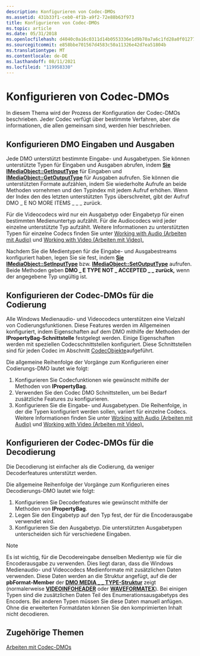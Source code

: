 ```yaml
---
description: Konfigurieren von Codec-DMOs
ms.assetid: 431b33f1-ceb0-4f1b-a9f2-72e88b63f973
title: Konfigurieren von Codec-DMOs
ms.topic: article
ms.date: 05/31/2018
ms.openlocfilehash: d4040c0a16c0311d14b0553336e1d9b70a7a6c1fd28a0f01277c955eea55ec7f
ms.sourcegitcommit: e858bbe701567d4583c50a11326e42d7ea51804b
ms.translationtype: MT
ms.contentlocale: de-DE
ms.lasthandoff: 08/11/2021
ms.locfileid: "119958330"
---
```

# <a name="configuring-codec-dmos"></a>Konfigurieren von Codec-DMOs

In diesem Thema wird der Prozess der Konfiguration der Codec-DMOs beschrieben. Jeder Codec verfügt über bestimmte Verfahren, aber die informationen, die allen gemeinsam sind, werden hier beschrieben.

## <a name="configuring-dmo-inputs-and-outputs"></a>Konfigurieren DMO Eingaben und Ausgaben

Jede DMO unterstützt bestimmte Eingabe- und Ausgabetypen. Sie können unterstützte Typen für Eingaben und Ausgaben abrufen, indem [**Sie IMediaObject::GetInputType**](/previous-versions/windows/desktop/api/mediaobj/nf-mediaobj-imediaobject-getinputtype) für Eingaben und [**IMediaObject::GetOutputType**](/previous-versions/windows/desktop/api/mediaobj/nf-mediaobj-imediaobject-getoutputtype) für Ausgaben aufrufen. Sie können die unterstützten Formate aufzählen, indem Sie wiederholte Aufrufe an beide Methoden vornehmen und den Typindex mit jedem Aufruf erhöhen. Wenn der Index den des letzten unterstützten Typs überschreitet, gibt der Aufruf DMO \_ E NO MORE ITEMS \_ \_ \_ zurück.

Für die Videocodecs wird nur ein Ausgabetyp oder Eingabetyp für einen bestimmten Medienuntertyp aufzählt. Für die Audiocodecs wird jeder einzelne unterstützte Typ aufzählt. Weitere Informationen zu unterstützten Typen für einzelne Codecs finden Sie unter [Working with Audio (Arbeiten mit Audio)](workingwithaudio.md) und [Working with Video (Arbeiten mit Video).](workingwithvideo.md)

Nachdem Sie die Medientypen für die Eingabe- und Ausgabestreams konfiguriert haben, legen Sie sie fest, indem [**Sie IMediaObject::SetInputType**](/previous-versions/windows/desktop/api/mediaobj/nf-mediaobj-imediaobject-setinputtype) bzw. [**IMediaObject::SetOutputType**](/previous-versions/windows/desktop/api/mediaobj/nf-mediaobj-imediaobject-setoutputtype) aufrufen. Beide Methoden geben **DMO \_ E TYPE NOT \_ ACCEPTED \_ \_ zurück,** wenn der angegebene Typ ungültig ist.

## <a name="configuring-the-codec-dmos-for-encoding"></a>Konfigurieren der Codec-DMOs für die Codierung

Alle Windows Medienaudio- und Videocodecs unterstützen eine Vielzahl von Codierungsfunktionen. Diese Features werden im Allgemeinen konfiguriert, indem Eigenschaften auf dem DMO mithilfe der Methoden der **IPropertyBag-Schnittstelle** festgelegt werden. Einige Eigenschaften werden mit speziellen Codecschnittstellen konfiguriert. Diese Schnittstellen sind für jeden Codec im Abschnitt [CodecObjekte](codecobjects.md)aufgeführt.

Die allgemeine Reihenfolge der Vorgänge zum Konfigurieren einer Codierungs-DMO lautet wie folgt:

1.  Konfigurieren Sie Codecfunktionen wie gewünscht mithilfe der Methoden von **IPropertyBag**.
2.  Verwenden Sie den Codec DMO Schnittstellen, um bei Bedarf zusätzliche Features zu konfigurieren.
3.  Konfigurieren Sie die Eingabe- und Ausgabetypen. Die Reihenfolge, in der die Typen konfiguriert werden sollen, variiert für einzelne Codecs. Weitere Informationen finden Sie unter [Working with Audio (Arbeiten mit Audio)](workingwithaudio.md) und [Working with Video (Arbeiten mit Video).](workingwithvideo.md)

## <a name="configuring-the-codec-dmos-for-decoding"></a>Konfigurieren der Codec-DMOs für die Decodierung

Die Decodierung ist einfacher als die Codierung, da weniger Decoderfeatures unterstützt werden.

Die allgemeine Reihenfolge der Vorgänge zum Konfigurieren eines Decodierungs-DMO lautet wie folgt:

1.  Konfigurieren Sie Decoderfeatures wie gewünscht mithilfe der Methoden von **IPropertyBag**.
2.  Legen Sie den Eingabetyp auf den Typ fest, der für die Encoderausgabe verwendet wird.
3.  Konfigurieren Sie den Ausgabetyp. Die unterstützten Ausgabetypen unterscheiden sich für verschiedene Eingaben.

> [!Note]  
> Es ist wichtig, für die Decodereingabe denselben Medientyp wie für die Encoderausgabe zu verwenden. Dies liegt daran, dass die Windows Medienaudio- und Videocodecs Medienformate mit zusätzlichen Daten verwenden. Diese Daten werden an die Struktur angefügt, auf die der **pbFormat-Member** der [**DMO MEDIA \_ \_ TYPE-Struktur**](/previous-versions/windows/desktop/api/mediaobj/ns-mediaobj-dmo_media_type) zeigt (normalerweise [**VIDEOINFOHEADER**](/previous-versions/windows/desktop/api/amvideo/ns-amvideo-videoinfoheader) oder [**WAVEFORMATEX**](/previous-versions/dd757713(v=vs.85))). Bei einigen Typen sind die zusätzlichen Daten Teil des Enumerationsausgabetyps des Encoders. Bei anderen Typen müssen Sie diese Daten manuell anfügen. Ohne die erweiterten Formatdaten können Sie den komprimierten Inhalt nicht decodieren.

 

## <a name="related-topics"></a>Zugehörige Themen

<dl> <dt>

[Arbeiten mit Codec-DMOs](workingwithcodecdmos.md)
</dt> </dl>

 

 
